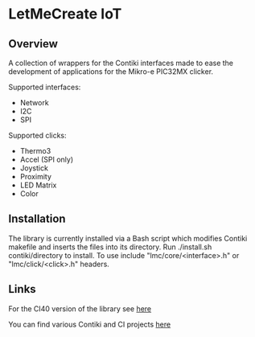 # LetMeCreate IoT

## Overview

A collection of wrappers for the Contiki interfaces made to ease the development of applications for the Mikro-e PIC32MX clicker.

Supported interfaces:
  - Network
  - I2C
  - SPI

Supported clicks:
  - Thermo3
  - Accel (SPI only)
  - Joystick
  - Proximity
  - LED Matrix
  - Color

## Installation

The library is currently installed via a Bash script which modifies Contiki makefile and inserts the files into its directory. Run ./install.sh contiki/directory to install. To use include "lmc/core/\<interface\>.h" or "lmc/click/\<click\>.h" headers.

## Links

For the CI40 version of the library see [here](https://github.com/francois-berder/LetMeCreate)

You can find various Contiki and CI projects [here](https://github.com/mtusnio/ci40projects)

